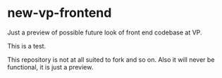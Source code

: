 # new-vp-frontend

Just a preview of possible future look of front end codebase at VP.

This is a test.

This repository is not at all suited to fork and so on. Also it will never be functional, it is just a preview.
